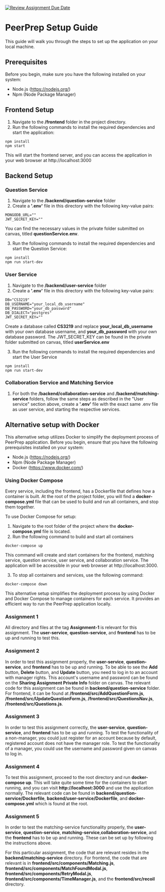[![Review Assignment Due Date](https://classroom.github.com/assets/deadline-readme-button-24ddc0f5d75046c5622901739e7c5dd533143b0c8e959d652212380cedb1ea36.svg)](https://classroom.github.com/a/6BOvYMwN)

# PeerPrep Setup Guide

This guide will walk you through the steps to set up the application on your local machine.

## Prerequisites
Before you begin, make sure you have the following installed on your system:
- Node.js (https://nodejs.org/)
- Npm (Node Package Manager)

## Frontend Setup
1. Navigate to the **/frontend** folder in the project directory.
2. Run the following commands to install the required dependencies and start the application:
```
npm install
npm start
```
This will start the frontend server, and you can access the application in your web browser at http://localhost:3000

## Backend Setup

### Question Service
1. Navigate to the **/backend/question-service** folder
2. Create a **'.env'** file in this directory with the following key-value pairs:
```
MONGODB_URL=""
JWT_SECRET_KEY=""
```
You can find the necessary values in the private folder submitted on canvas, titled **questionService.env**.

3. Run the following commands to install the required dependencies and start the Question Service:
```
npm install
npm run start-dev
```

### User Service
1. Navigate to the **/backend/user-service** folder
2. Create a **'.env'** file in this directory with the following key-value pairs:
```
DB="CS3219"
DB_USERNAME="your_local_db_username"
DB_PASSWORD="your_db_password"
DB_DIALECT="postgres"
JWT_SECRET_KEY=""
```
Create a database called **CS3219** and replace **your_local_db_username** with your own database username, and **your_db_password** with your own database password. The JWT_SECRET_KEY can be found in the private folder submitted on canvas, titled **userService.env**

3. Run the following commands to install the required dependencies and start the User Service
```
npm install
npm run start-dev
```

### Collaboration Service and Matching Service
1. For both the **/backend/collaboration-service** and **/backend/matching-service** folders, follow the same steps as described in the "User service" section above, create a **'.env'** file with the exact same .env file as user service, and starting the respective services.

## Alternative setup with Docker
This alternative setup utilizes Docker to simplify the deployment process of PeerPrep application. Before you begin, ensure that you have the following prerequisites installed on your system:
- Node.js (https://nodejs.org/)
- Npm (Node Package Manager)
- Docker (https://www.docker.com/)

### Using Docker Compose
Every service, including the frontend, has a Dockerfile that defines how a container is built. At the root of the project folder, you will find a **docker-compose.yml** file that can be used to build and run all containers, and stop them together.

To use Docker Compose for setup:
1. Navigate to the root folder of the project where the **docker-compose.yml** file is located.
2. Run the following command to build and start all containers
```
docker-compose up
```
This command will create and start containers for the frontend, matching service, question service, user service, and collaboration service. The application will be accessible in your web browser at http://localhost:3000.

3. To stop all containers and services, use the following command:
```
docker-compose down
```

This alternative setup simplifies the deployment process by using Docker and Docker Compose to manage containers for each service. It provides an efficient way to run the PeerPrep application locally.

### Assignment 1
All directory and files at the tag **Assignment-1** is relevant for this assignment. The **user-service**, **question-service**, and **frontend** has to be up and running to test this.

### Assignment 2
In order to test this assignment properly, the **user-service**, **question-service**, and **frontend** has to be up and running.
To be able to see the **Add** button, **Delete** button, and **Update** button, you need to log in to an account with manager rights.
This account's username and password can be found on the **Sharing Assignment Private Info** folder on canvas.
The relevant code for this assignment can be found in **backend/question-service** folder. For frontend, it can be found at **/frontend/src/AddQuestionForm.js**, **/frontend/src/UpdateQuestionForm.js**, **/frontend/src/QuestionsNav.js**, **/frontend/src/Questions.js**.

### Assignment 3
In order to test this assignment correctly, the **user-service**, **question-service**, and **frontend** has to be up and running.
To test the functionality of a non-manager, you could just register for an account because by default, registered account does not have the manager role. To test the functionality of a manager, you could use the username and password given on canvas to log in.

### Assignment 4
To test this assignment, proceed to the root directory and run **docker-compose up**. This will take quite some time for the containers to start running, and you can visit **http://localhost:3000** and use the application normally.
The relevant code can be found in **backend/question-service/Dockerfile**, **backend/user-service/Dockerfile**, and **docker-compose.yml** which is found at the root.

### Assignment 5
In order to test the matching-service functionality properly, the **user-service**, **question-service**, **matching-service**,**collaboration-service**, and the **frontend** has to be up and running. These can be set up by following the instructions above.

For this particular assignment, the code that are relevant resides in the **backend/matching-service** directory. For frontend, the code that are relevant is in **frontend/src/components/Matching.js**, **frontend/src/components/MatchFoundModal.js**, **frontend/src/components/RetryModal.js**, **frontend/src/components/TimeManager.js**, and the **frontend/src/recoil** directory.